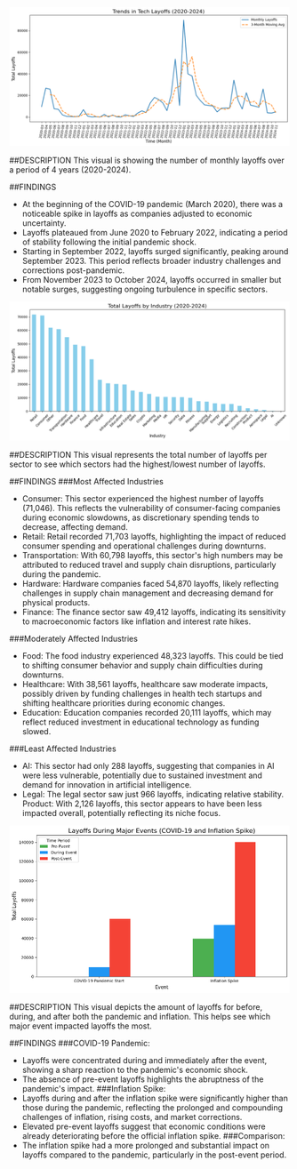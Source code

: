 
![Alt text](images/visual1.png)

##DESCRIPTION
This visual is showing the number of monthly layoffs over a period of 4 years (2020-2024).

##FINDINGS
- At the beginning of the COVID-19 pandemic (March 2020), there was a noticeable spike in layoffs as companies adjusted to economic uncertainty.
- Layoffs plateaued from June 2020 to February 2022, indicating a period of stability following the initial pandemic shock.
- Starting in September 2022, layoffs surged significantly, peaking around September 2023. This period reflects broader industry challenges and corrections post-pandemic.
- From November 2023 to October 2024, layoffs occurred in smaller but notable surges, suggesting ongoing turbulence in specific sectors.


![Alt text](images/visual2.png)

##DESCRIPTION
This visual represents the total number of layoffs per sector to see which sectors had the highest/lowest number of layoffs.

##FINDINGS
###Most Affected Industries
- Consumer: This sector experienced the highest number of layoffs (71,046). This reflects the vulnerability of consumer-facing companies during economic slowdowns, as discretionary spending tends to decrease, affecting demand.
- Retail: Retail recorded 71,703 layoffs, highlighting the impact of reduced consumer spending and operational challenges during downturns.
- Transportation: With 60,798 layoffs, this sector's high numbers may be attributed to reduced travel and supply chain disruptions, particularly during the pandemic.
- Hardware: Hardware companies faced 54,870 layoffs, likely reflecting challenges in supply chain management and decreasing demand for physical products.
- Finance: The finance sector saw 49,412 layoffs, indicating its sensitivity to macroeconomic factors like inflation and interest rate hikes.

###Moderately Affected Industries
- Food: The food industry experienced 48,323 layoffs. This could be tied to shifting consumer behavior and supply chain difficulties during downturns.
- Healthcare: With 38,561 layoffs, healthcare saw moderate impacts, possibly driven by funding challenges in health tech startups and shifting healthcare priorities during economic changes.
- Education: Education companies recorded 20,111 layoffs, which may reflect reduced investment in educational technology as funding slowed.

###Least Affected Industries
- AI: This sector had only 288 layoffs, suggesting that companies in AI were less vulnerable, potentially due to sustained investment and demand for innovation in artificial intelligence.
- Legal: The legal sector saw just 966 layoffs, indicating relative stability.
Product: With 2,126 layoffs, this sector appears to have been less impacted overall, potentially reflecting its niche focus.


![Alt text](images/visual3.png)

##DESCRIPTION
This visual depicts the amount of layoffs for before, during, and after both the pandemic and inflation. This helps see which major event impacted layoffs the most.

##FINDINGS
###COVID-19 Pandemic:
- Layoffs were concentrated during and immediately after the event, showing a sharp reaction to the pandemic's economic shock.
- The absence of pre-event layoffs highlights the abruptness of the pandemic's impact.
###Inflation Spike:
- Layoffs during and after the inflation spike were significantly higher than those during the pandemic, reflecting the prolonged and compounding challenges of inflation, rising costs, and market corrections.
- Elevated pre-event layoffs suggest that economic conditions were already deteriorating before the official inflation spike.
###Comparison:
- The inflation spike had a more prolonged and substantial impact on layoffs compared to the pandemic, particularly in the post-event period.